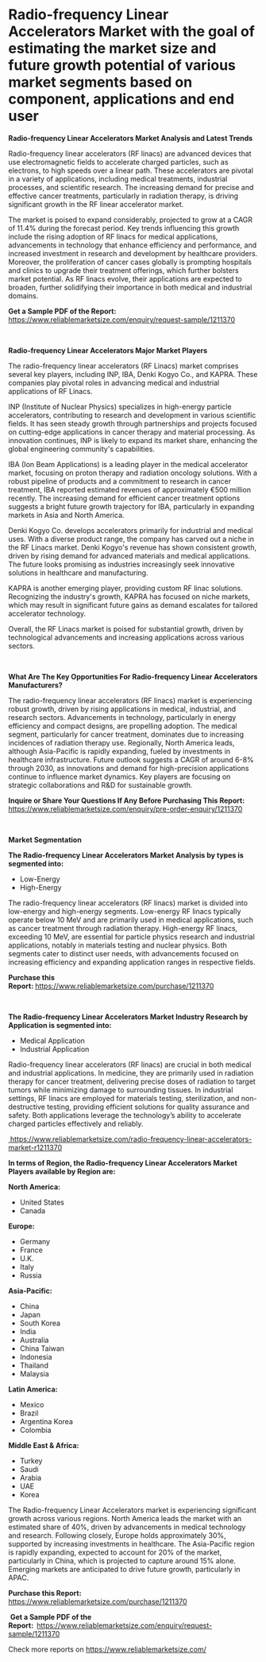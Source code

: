 <p><h1>Radio-frequency Linear Accelerators Market with the goal of estimating the market size and future growth potential of various market segments based on component, applications and end user</h1></p><p><strong>Radio-frequency Linear Accelerators Market Analysis and Latest Trends</strong></p>
<p><p>Radio-frequency linear accelerators (RF linacs) are advanced devices that use electromagnetic fields to accelerate charged particles, such as electrons, to high speeds over a linear path. These accelerators are pivotal in a variety of applications, including medical treatments, industrial processes, and scientific research. The increasing demand for precise and effective cancer treatments, particularly in radiation therapy, is driving significant growth in the RF linear accelerator market. </p><p>The market is poised to expand considerably, projected to grow at a CAGR of 11.4% during the forecast period. Key trends influencing this growth include the rising adoption of RF linacs for medical applications, advancements in technology that enhance efficiency and performance, and increased investment in research and development by healthcare providers. Moreover, the proliferation of cancer cases globally is prompting hospitals and clinics to upgrade their treatment offerings, which further bolsters market potential. As RF linacs evolve, their applications are expected to broaden, further solidifying their importance in both medical and industrial domains.</p></p>
<p><strong>Get a Sample PDF of the Report:&nbsp;</strong> <a href="https://www.reliablemarketsize.com/enquiry/request-sample/1211370?utm_campaign=1835&utm_medium=2&utm_source=Github&utm_content=ia&utm_term=24032025&utm_id=radio-frequency-linear-accelerators">https://www.reliablemarketsize.com/enquiry/request-sample/1211370</a></p>
<p>&nbsp;</p>
<p><strong>Radio-frequency Linear Accelerators Major Market Players</strong></p>
<p><p>The radio-frequency linear accelerators (RF Linacs) market comprises several key players, including INP, IBA, Denki Kogyo Co., and KAPRA. These companies play pivotal roles in advancing medical and industrial applications of RF Linacs.</p><p>INP (Institute of Nuclear Physics) specializes in high-energy particle accelerators, contributing to research and development in various scientific fields. It has seen steady growth through partnerships and projects focused on cutting-edge applications in cancer therapy and material processing. As innovation continues, INP is likely to expand its market share, enhancing the global engineering community's capabilities.</p><p>IBA (Ion Beam Applications) is a leading player in the medical accelerator market, focusing on proton therapy and radiation oncology solutions. With a robust pipeline of products and a commitment to research in cancer treatment, IBA reported estimated revenues of approximately €500 million recently. The increasing demand for efficient cancer treatment options suggests a bright future growth trajectory for IBA, particularly in expanding markets in Asia and North America.</p><p>Denki Kogyo Co. develops accelerators primarily for industrial and medical uses. With a diverse product range, the company has carved out a niche in the RF Linacs market. Denki Kogyo's revenue has shown consistent growth, driven by rising demand for advanced materials and medical applications. The future looks promising as industries increasingly seek innovative solutions in healthcare and manufacturing.</p><p>KAPRA is another emerging player, providing custom RF linac solutions. Recognizing the industry's growth, KAPRA has focused on niche markets, which may result in significant future gains as demand escalates for tailored accelerator technology.</p><p>Overall, the RF Linacs market is poised for substantial growth, driven by technological advancements and increasing applications across various sectors.</p></p>
<p>&nbsp;</p>
<p><strong>What Are The Key Opportunities For Radio-frequency Linear Accelerators Manufacturers?</strong></p>
<p><p>The radio-frequency linear accelerators (RF linacs) market is experiencing robust growth, driven by rising applications in medical, industrial, and research sectors. Advancements in technology, particularly in energy efficiency and compact designs, are propelling adoption. The medical segment, particularly for cancer treatment, dominates due to increasing incidences of radiation therapy use. Regionally, North America leads, although Asia-Pacific is rapidly expanding, fueled by investments in healthcare infrastructure. Future outlook suggests a CAGR of around 6-8% through 2030, as innovations and demand for high-precision applications continue to influence market dynamics. Key players are focusing on strategic collaborations and R&D for sustainable growth.</p></p>
<p><strong>Inquire or Share Your Questions If Any Before Purchasing This Report:</strong> <a href="https://www.reliablemarketsize.com/enquiry/pre-order-enquiry/1211370?utm_campaign=1835&utm_medium=2&utm_source=Github&utm_content=ia&utm_term=24032025&utm_id=radio-frequency-linear-accelerators">https://www.reliablemarketsize.com/enquiry/pre-order-enquiry/1211370</a></p>
<p>&nbsp;</p>
<p><strong>Market Segmentation</strong></p>
<p><strong>The Radio-frequency Linear Accelerators Market Analysis by types is segmented into:</strong></p>
<p><ul><li>Low-Energy</li><li>High-Energy</li></ul></p>
<p><p>The radio-frequency linear accelerators (RF linacs) market is divided into low-energy and high-energy segments. Low-energy RF linacs typically operate below 10 MeV and are primarily used in medical applications, such as cancer treatment through radiation therapy. High-energy RF linacs, exceeding 10 MeV, are essential for particle physics research and industrial applications, notably in materials testing and nuclear physics. Both segments cater to distinct user needs, with advancements focused on increasing efficiency and expanding application ranges in respective fields.</p></p>
<p><strong>Purchase this Report:&nbsp;</strong><a href="https://www.reliablemarketsize.com/purchase/1211370?utm_campaign=1835&utm_medium=2&utm_source=Github&utm_content=ia&utm_term=24032025&utm_id=radio-frequency-linear-accelerators">https://www.reliablemarketsize.com/purchase/1211370</a></p>
<p>&nbsp;</p>
<p><strong>The Radio-frequency Linear Accelerators Market Industry Research by Application is segmented into:</strong></p>
<p><ul><li>Medical Application</li><li>Industrial Application</li></ul></p>
<p><p>Radio-frequency linear accelerators (RF linacs) are crucial in both medical and industrial applications. In medicine, they are primarily used in radiation therapy for cancer treatment, delivering precise doses of radiation to target tumors while minimizing damage to surrounding tissues. In industrial settings, RF linacs are employed for materials testing, sterilization, and non-destructive testing, providing efficient solutions for quality assurance and safety. Both applications leverage the technology’s ability to accelerate charged particles effectively and reliably.</p></p>
<p><a href="https://www.reliablemarketsize.com/radio-frequency-linear-accelerators-market-r1211370?utm_campaign=1835&utm_medium=2&utm_source=Github&utm_content=ia&utm_term=24032025&utm_id=radio-frequency-linear-accelerators">&nbsp;https://www.reliablemarketsize.com/radio-frequency-linear-accelerators-market-r1211370</a></p>
<p><strong>In terms of Region, the Radio-frequency Linear Accelerators Market Players available by Region are:</strong></p>
<p>
    <p> <strong> North America: </strong>
        <ul>
            <li>United States</li>
            <li>Canada</li>
        </ul>
        </p> 
    <p> <strong> Europe: </strong>
        <ul>
            <li>Germany</li>
            <li>France</li>
            <li>U.K.</li>
            <li>Italy</li>
            <li>Russia</li>
        </ul>
        </p> 
    <p> <strong> Asia-Pacific: </strong>
        <ul>
            <li>China</li>
            <li>Japan</li>
            <li>South Korea</li>
            <li>India</li>
            <li>Australia</li>
            <li>China Taiwan</li>
            <li>Indonesia</li>
            <li>Thailand</li>
            <li>Malaysia</li>
        </ul>
        </p> 
    <p> <strong> Latin America: </strong>
        <ul>
            <li>Mexico</li>
            <li>Brazil</li>
            <li>Argentina Korea</li>
            <li>Colombia</li>
        </ul>
        </p> 
    <p> <strong> Middle East & Africa: </strong>
        <ul>
            <li>Turkey</li>
            <li>Saudi</li>
            <li>Arabia</li>
            <li>UAE</li>
            <li>Korea</li>
        </ul>
    </p>
    </p>
<p><p>The Radio-frequency Linear Accelerators market is experiencing significant growth across various regions. North America leads the market with an estimated share of 40%, driven by advancements in medical technology and research. Following closely, Europe holds approximately 30%, supported by increasing investments in healthcare. The Asia-Pacific region is rapidly expanding, expected to account for 20% of the market, particularly in China, which is projected to capture around 15% alone. Emerging markets are anticipated to drive future growth, particularly in APAC.</p></p>
<p><strong>Purchase this Report: </strong><a href="https://www.reliablemarketsize.com/purchase/1211370?utm_campaign=1835&utm_medium=2&utm_source=Github&utm_content=ia&utm_term=24032025&utm_id=radio-frequency-linear-accelerators">https://www.reliablemarketsize.com/purchase/1211370</a></p>
<p>&nbsp;<strong>Get a Sample PDF of the Report:&nbsp;&nbsp;</strong><a href="https://www.reliablemarketsize.com/enquiry/request-sample/1211370?utm_campaign=1835&utm_medium=2&utm_source=Github&utm_content=ia&utm_term=24032025&utm_id=radio-frequency-linear-accelerators">https://www.reliablemarketsize.com/enquiry/request-sample/1211370</a></p>
<p><strong></strong></p>
<p>Check more reports on <a href="https://www.reliablemarketsize.com/?utm_campaign=1835&utm_medium=2&utm_source=Github&utm_content=ia&utm_term=24032025&utm_id=radio-frequency-linear-accelerators">https://www.reliablemarketsize.com/</a></p>